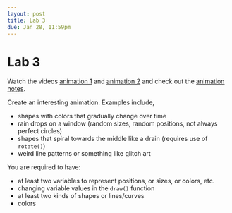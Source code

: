 ```yaml
---
layout: post
title: Lab 3
due: Jan 28, 11:59pm
---
```


# Lab 3

Watch the videos
[animation 1](/videos/2013-01-22-video-animation-1.html) and
[animation 2](/videos/2013-01-22-video-animation-2.html) and check out
the [animation notes](/guides/2013-01-22-animation.html).

Create an interesting animation. Examples include,

- shapes with colors that gradually change over time
- rain drops on a window (random sizes, random positions, not always
  perfect circles)
- shapes that spiral towards the middle like a drain (requires use of
  `rotate()`)
- weird line patterns or something like glitch art

You are required to have:

- at least two variables to represent positions, or sizes, or colors, etc.
- changing variable values in the `draw()` function
- at least two kinds of shapes or lines/curves
- colors
